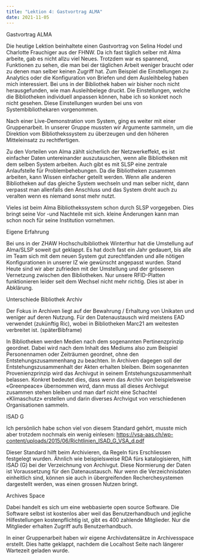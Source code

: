 ```yaml
---
title: "Lektion 4: Gastvortrag ALMA"
date: 2021-11-05
---
```


Gastvortrag ALMA

Die heutige Lektion beinhaltete einen Gastvortrag von Selina Hodel und  Charlotte Frauchiger aus der FHNW. Da ich fast täglich selber mit Alma arbeite, gab es nicht allzu viel Neues. Trotzdem war es spannend, Funktionen zu sehen, die man bei der täglichen Arbeit weniger braucht oder zu denen man selber keinen Zugriff hat. Zum Beispiel die Einstellungen zu Analytics oder die Konfiguration von Briefen und dem Ausleihbeleg haben mich interessiert. Bei uns in der Bibliothek haben wir bisher noch nicht herausgefunden, wie man Ausleihbelege druckt. Die Einstellungen, welche die Bibliotheken individuell anpassen können, habe ich so konkret noch nicht gesehen. Diese Einstellungen wurden bei uns von Systembibliothekaren vorgenommen.

Nach einer Live-Demonstration vom System, ging es weiter mit einer Gruppenarbeit. In unserer Gruppe mussten wir Argumente sammeln, um die Direktion vom Bibliothekssystem zu überzeugen und den höheren Mitteleinsatz zu rechtfertigen.

Zu den Vorteilen von Alma zählt sicherlich der Netzwerkeffekt, es ist einfacher Daten untereinander auszutauschen, wenn alle Bibliotheken mit dem selben System arbeiten. Auch gibt es mit SLSP eine zentrale Anlaufstelle für Problembehebungen. Da die Bibliotheken zusammen arbeiten, kann Wissen einfacher geteilt werden. Wenn alle anderen Bibliotheken auf das gleiche System wechseln und man selber nicht, dann verpasst man allenfalls den Anschluss und das System droht auch zu veralten wenn es niemand sonst mehr nutzt.

Vieles ist beim Alma Bibliothekssystem schon durch SLSP vorgegeben. Dies bringt seine Vor -und Nachteile mit sich. kleine Änderungen kann man schon noch für seine Institution vornehmen.

Eigene Erfahrung

Bei uns in der ZHAW Hochschulbibliothek Winterthur hat die Umstellung auf Alma/SLSP soweit gut geklappt. Es  hat doch fast ein Jahr gedauert, bis alle im Team sich mit dem neuen System gut zurechtfanden und alle nötigen Konfigurationen in unserer IZ wie gewünscht angepasst wurden. Stand Heute sind wir aber zufrieden mit der Umstellung und der grösseren Vernetzung zwischen den Bibliotheken. Nur unsere RFID-Platten funktionieren leider seit dem Wechsel nicht mehr richtig. Dies ist aber in Abklärung.

Unterschiede Bibliothek Archiv

Der Fokus in Archiven liegt auf der Bewahrung / Erhaltung von Unikaten und weniger auf deren Nutzung. Für den Datenaustausch wird meistens EAD verwendet (zukünftig Ric), wobei in Bibliotheken Marc21 am weitesten verbreitet ist. (späterBibframe)

In Bibliotheken werden Medien nach dem sogenannten Pertinenzprinzip geordnet. Dabei wird nach dem Inhalt des Mediums also zum Beispiel Personennamen oder Zeiträumen geordnet, ohne den Entstehungszusammenhang zu beachten. In Archiven dagegen soll der Entstehungszusammenhalt der Akten erhalten bleiben. Beim sogenannten Provenienzprinzip wird das Archivgut in seinem Entstehungszusammenhalt belassen. Konkret bedeutet dies, dass wenn das Archiv von beispielsweise «Greenpeace» übernommen wird, dann muss all dieses Archivgut zusammen stehen bleiben und man darf nicht eine Schachtel «Klimaschutz» erstellen und darin diverses Archvigut von verschiedenen Organisationen sammeln.



ISAD G

Ich persönlich habe schon viel von diesem Standard gehört, musste mich aber trotzdem nochmals ein wenig einlesen: https://vsa-aas.ch/wp-content/uploads/2015/06/Richtlinien_ISAD_G_VSA_d.pdf

Dieser Standard hilft beim Archivieren, da Regeln fürs Erschliessen festgelegt wurden.  Ähnlich wie beispielsweise RDA fürs katalogisieren, hilft ISAD (G) bei der Verzeichnung von Archivgut. Diese Normierung der Daten ist Voraussetzung für den Datenaustausch. Nur wenn die Verzeichnisdaten einheitlich sind, können sie auch in übergreifenden Recherchesystemen dargestellt werden, was einen grossen Nutzen bringt.

 

Archives Space

Dabei handelt es sich um eine webbasierte open source Software. Die Software selbst ist kostenlos aber weil das Benutzerhandbuch und jegliche Hilfestellungen kostenpflichtig ist, gibt es 400 zahlende Mitglieder. Nur die Mitglieder erhalten Zugriff aufs Benutzerhandbuch.

In einer Gruppenarbeit haben wir eigene Archivdatensätze in Archivesspace erstellt. Dies hatte geklappt, nachdem die Localhost Seite nach längerer Wartezeit geladen wurde.
